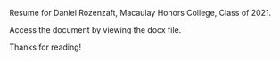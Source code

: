 Resume for Daniel Rozenzaft, Macaulay Honors College, Class of 2021.

Access the document by viewing the docx file.

Thanks for reading!
